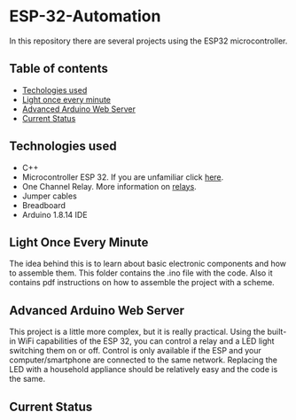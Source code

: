 # ESP-32-Automation
In this repository there are several projects using the ESP32 microcontroller.

## Table of contents
* [Techologies used](#technologies-used)
* [Light once every minute](#light-once-every-minute)
* [Advanced Arduino Web Server](#advanced-arduino-web-server)
* [Current Status](#current-status)



## Technologies used
+ C++
+ Microcontroller ESP 32.  If you are unfamiliar click [here](https://www.espressif.com/en/products/socs/esp32).
+ One Channel Relay. More information on [relays](https://en.wikipedia.org/wiki/Relay).
+ Jumper cables
+ Breadboard
+ Arduino 1.8.14 IDE



## Light Once Every Minute
The idea behind this is to learn about basic electronic components and how to assemble them.
This folder contains the .ino file with the code.
Also it contains pdf instructions on how to assemble the project with a scheme.



## Advanced Arduino Web Server
This project is a little more complex, but it is really practical.
Using the built-in WiFi capabilities of the ESP 32, you can control a relay and a LED light switching them on or off.
Control is only available if the ESP and your computer/smartphone are connected to the same network.
Replacing the LED with a household appliance should be relatively easy and the code is the same.

## Current Status
